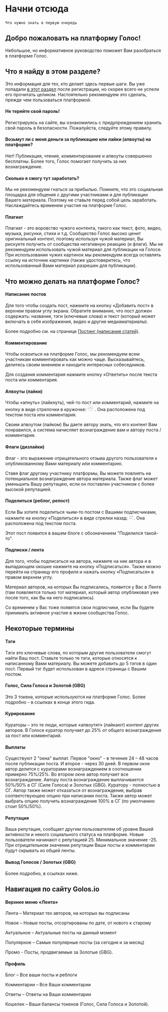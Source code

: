 # Начни отсюда
    Что нужно знать в первую очередь

<!-- toc -->

## Добро пожаловать на платформу Голос!
Небольшое, но информативное руководство поможет Вам разобраться в платформе Голос.

## Что я найду в этом разделе?

Это информация для тех, кто делает здесь первые шаги.
Вы уже попадали [в этот раздел](https://golos.io/welcome) после регистрации, но скорее всего не успели его прочитать целиком. Настоятельно рекомендуем это сделать, прежде чем пользоваться платформой.

#### Не теряйте свой пароль!
Регистрируясь на сайте, вы ознакомились с предупреждением хранить свой пароль в безопасности.
Пожалуйста, следуйте этому правилу.

#### Возьмут ли с меня деньги за публикацию или лайки (апвоуты) на платформе?
Нет! Публикация, чтение, комментирование и апвоуты совершенно бесплатны. Более того, Голос помогает получить за них вознаграждение.

#### Сколько я смогу тут заработать?
Мы не рекомендуем гнаться за прибылью. Помните, что это социальная площадка для общения с другими участниками и для публикации Вашего материала. Поэтому не ставьте перед собой цель заработать. Наслаждайтесь временем участия на платформе Голос.

#### Плагиат
Плагиат - это воровство чужого контента, такого как текст, фото, видео, музыка, рисунки, стихи и т.д.
Сообщество Голос высоко ценит оригинальный контент, поэтому используя чужой материал, Вы рискуете получить от сообщества негативную реакцию (и флаги).
Мы не рекомендуем использовать чужой материал для публикации на Голосе.
При использовании чужих картинок мы рекомендуем всегда оставлять ссылку на источник картинки (также удостоверитесь, что использованный Вами материал разрешен для публикации).

## Что можно делать на платформе Голос?
#### Написание постов
Для того чтобы создать пост, нажмите на кнопку «Добавить пост» в верхнем правом углу экрана. Обратите внимание, что пост должен содержать: название, тэги (ключевые слова) и текст (который может включать в себя изображения, видео и другие медиаматериалы). 

Более подробно см. на странице [Постинг (написание статей)](/2-rewards/posting_rewards.html).

#### Комментирование
Чтобы освоиться на платформе Голос, мы рекомендуем всем участникам комментировать как можно чаще. Высказывайтесь, делитесь своим мнением и находите интересных собеседников.

Для создания комментария нажмите кнопку «Ответить» после текста поста или комментария.

#### Апвоуты (лайки)
Чтобы «апнуть» (лайкнуть), чей-то пост или комментарий, нажмите на кнопку в виде стрелочки в кружочке:  ![](/assets/upvote.jpg) . Она расположена под текстом поста или комментария. 

Своим апвоутом (лайком) Вы даете автору знать, что его контент Вам понравился, а система начисляет вознаграждение вам и автору поста / комментария.

#### Флаги (дизлайки)
Флаг - это выражение отрицательного отзыва другого пользователя к опубликованному Вами материалу или комментарию.

Ставя флаг другому участнику платформы, Вы можете повлиять на потенциальное вознаграждение автора материала. Также флаг может уменьшить Вашу репутацию, если он поставлен участником с более высокой репутацией.

#### Поделиться (реблог, репост)
Если Вы хотите поделиться чьим-то постом с Вашими подписчиками, нажмите на кнопку «Поделиться» в виде стрелки назад: ![](/assets/reblog.jpg).  Она расположена под текстом поста. 

Этот пост появится в вашем блоге с обозначением "Поделился такой-то".

#### Подписки / лента
Для того, чтобы подписаться на автора, нажмите на ник автора и в выпадающем окошке нажмите на кнопку «Подписаться». Также можно перейти на страницу его профиля и нажать кнопку «Подписаться» в правом верхнем углу.
 
Материал авторов, на которых Вы подписались, появится у Вас в Ленте (там появляется только тот материал, который автор опубликовал уже после того, как Вы на него подписались).

Со временем у Вас тоже появятся свои подписчики, если Вы будете принимать активное участие в жизни сообщества Голос.

## Некоторые термины

#### Тэги
Тэги это ключевые слова, по которым другие пользователи смогут найти Ваш пост. Ставьте только те тэги, которые относятся к написанному Вами материалу.
Вы можете добавить до 5 тэгов в один пост. Первый тэг будет использован в адресе страницы с Вашим постом.

#### Голос, Сила Голоса и Золотой (GBG)
Это 3 токена, которые используются на платформе Голос. Более подробно - в ссылках в конце этого гида.

#### Курирование
Кураторы – это те люди, которые «апвоутят» (лайкают) контент других авторов. 
В Голосе куратор получает до 25% от общего вознаграждения за пост или комментарий.

#### Выплаты
Существуют 2 "окна" выплат. Первое "окно" - в течение 24 – 48 часов после публикации поста. И второе - через 30 дней.
В первом окне автор делится с кураторами вознаграждением в соотношении примерно 75%/25%. Во втором окне автор получает все вознаграждение.
Автору поста вознаграждение выплачивается 50%/50% в СГ (Силе Голоса) и Золотых (GBG). Куратору - полностью в СГ.
Автор также может отказаться от вознаграждения, выбрав соответствующею опцию при написании поста.
Также автор может выбрать опцию получить вознаграждение 100% в СГ (по умолчанию стоит 50%/50%).

#### Репутация
Ваша репутация, сообщает другим пользователям об уровне Вашей активности и некого социального статуса на платформе.
Новые пользователи начинают с репутацией 25. Минимальное значение -25. При отрицательном значении репутации Ваши посты и комментарии будут скрывать из общей ленты.

#### Вывод Голосов / Золотых (GBG)
Более подробно, в ссылках ниже.

## Навигация по сайту Golos.io

#### Верхнее меню «Лента»
Лента – Материал тех авторов, на которых вы подписаны

Новое – Новые посты, отсортированы по дате, от нового к старому

Актуальное – Актуальные посты на данный момент

Популярное – Самые популярные посты (за сегодня и за месяц)

Промо - Посты, продвигаемые за Золотые (GBG).

#### Профиль
Блог – Все ваши посты и реблоги

Комментарии – Все Ваши комментарии

Ответы – Ответы на Ваши комментарии

Кошелек – Ваши балансы токенов (Голос, Сила Голоса и Золотой).

